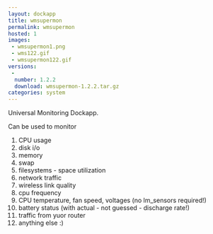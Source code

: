 ```yaml
---
layout: dockapp
title: wmsupermon
permalink: wmsupermon
hosted: 1
images:
 - wmsupermon1.png
 - wms122.gif
 - wmsupermon122.gif
versions:
 -
  number: 1.2.2
  download: wmsupermon-1.2.2.tar.gz
categories: system
---
```

Universal Monitoring Dockapp.

Can be used to monitor

1. CPU usage
2. disk i/o
3. memory
4. swap
5. filesystems - space utilization
6. network traffic
7. wireless link quality
8. cpu frequency
9. CPU temperature, fan speed, voltages (no lm_sensors required!)
10. battery status (with actual - not guessed - discharge rate!)
11. traffic from yuor router
12. anything else :)
